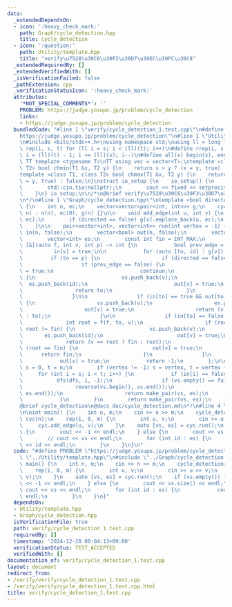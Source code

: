```yaml
---
data:
  _extendedDependsOn:
  - icon: ':heavy_check_mark:'
    path: Graph/cycle_detection.hpp
    title: cycle_detection
  - icon: ':question:'
    path: Utility/template.hpp
    title: "verify\u7528\u30C6\u30F3\u30D7\u30EC\u30FC\u30C8"
  _extendedRequiredBy: []
  _extendedVerifiedWith: []
  _isVerificationFailed: false
  _pathExtension: cpp
  _verificationStatusIcon: ':heavy_check_mark:'
  attributes:
    '*NOT_SPECIAL_COMMENTS*': ''
    PROBLEM: https://judge.yosupo.jp/problem/cycle_detection
    links:
    - https://judge.yosupo.jp/problem/cycle_detection
  bundledCode: "#line 1 \"verify/cycle_detection_1.test.cpp\"\n#define PROBLEM \"\
    https://judge.yosupo.jp/problem/cycle_detection\"\n#line 1 \"Utility/template.hpp\"\
    \n#include <bits/stdc++.h>\nusing namespace std;\nusing ll = long long;\n#define\
    \ rep(i, s, t) for (ll i = s; i < (ll)(t); i++)\n#define rrep(i, s, t) for (ll\
    \ i = (ll)(t) - 1; i >= (ll)(s); i--)\n#define all(x) begin(x), end(x)\n\n#define\
    \ TT template <typename T>\nTT using vec = vector<T>;\ntemplate <class T1, class\
    \ T2> bool chmin(T1 &x, T2 y) {\n    return x > y ? (x = y, true) : false;\n}\n\
    template <class T1, class T2> bool chmax(T1 &x, T2 y) {\n    return x < y ? (x\
    \ = y, true) : false;\n}\nstruct io_setup {\n    io_setup() {\n        ios::sync_with_stdio(false);\n\
    \        std::cin.tie(nullptr);\n        cout << fixed << setprecision(15);\n\
    \    }\n} io_setup;\n\n/*\n@brief verify\u7528\u30C6\u30F3\u30D7\u30EC\u30FC\u30C8\
    \n*/\n#line 1 \"Graph/cycle_detection.hpp\"\ntemplate <bool directed> struct cycle_detection\
    \ {\n    int n, ec;\n    vector<vector<pair<int, int>>> g;\n    cycle_detection(int\
    \ n) : n(n), ec(0), g(n) {}\n\n    void add_edge(int u, int v) {\n        g[u].emplace_back(v,\
    \ ec);\n        if (directed == false) g[v].emplace_back(u, ec);\n        ec++;\n\
    \    }\n\n    pair<vector<int>, vector<int>> run(int vertex = -1) {\n        vector<bool>\
    \ in(n, false);\n        vector<bool> out(n, false);\n        vector<int> vs;\n\
    \        vector<int> es;\n        const int fin = INT_MAX;\n        auto dfs =\
    \ [&](auto f, int v, int p) -> int {\n            bool prev_edge = false;\n  \
    \          in[v] = true;\n\n            for (auto [to, id] : g[v]) {\n       \
    \         if (to == p) {\n                    if (directed == false) {\n     \
    \                   if (prev_edge == false) {\n                            prev_edge\
    \ = true;\n                            continue;\n                        } else\
    \ {\n                            vs.push_back(v);\n                          \
    \  es.push_back(id);\n                            out[v] = true;\n           \
    \                 return to;\n                        }\n                    }\n\
    \                }\n\n                if (in[to] == true && out[to] == false)\
    \ {\n                    vs.push_back(v);\n                    es.push_back(id);\n\
    \                    out[v] = true;\n                    return (v == to ? fin\
    \ : to);\n                }\n\n                if (in[to] == false) {\n      \
    \              int root = f(f, to, v);\n                    if (root != -1 &&\
    \ root != fin) {\n                        vs.push_back(v);\n                 \
    \       es.push_back(id);\n                        out[v] = true;\n          \
    \              return (v == root ? fin : root);\n                    } else if\
    \ (root == fin) {\n                        out[v] = true;\n                  \
    \      return fin;\n                    }\n                }\n            }\n\
    \            out[v] = true;\n            return -1;\n        };\n\n        int\
    \ s = 0, t = n;\n        if (vertex != -1) s = vertex, t = vertex + 1;\n\n   \
    \     for (int i = s; i < t; i++) {\n            if (in[i] == false) {\n     \
    \           dfs(dfs, i, -1);\n                if (vs.empty() == false) {\n   \
    \                 reverse(vs.begin(), vs.end());\n                    reverse(es.begin(),\
    \ es.end());\n                    return make_pair(vs, es);\n                }\n\
    \            }\n        }\n        return make_pair(vs, es);\n    }\n};\n/*\n\
    @brief cycle_detection\n@docs doc/cycle_detection.md\n*/\n#line 4 \"verify/cycle_detection_1.test.cpp\"\
    \n\nint main() {\n    int n, m;\n    cin >> n >> m;\n    cycle_detection<true>\
    \ cyc(n);\n    rep(i, 0, m) {\n        int u, v;\n        cin >> u >> v;\n   \
    \     cyc.add_edge(u, v);\n    }\n    auto [vs, es] = cyc.run();\n    if (vs.empty())\
    \ {\n        cout << -1 << endl;\n    } else {\n        cout << vs.size() << endl;\n\
    \        // cout << vs << endl;\n        for (int id : es) {\n            cout\
    \ << id << endl;\n        }\n    }\n}\n"
  code: "#define PROBLEM \"https://judge.yosupo.jp/problem/cycle_detection\"\n#include\
    \ \"../Utility/template.hpp\"\n#include \"../Graph/cycle_detection.hpp\"\n\nint\
    \ main() {\n    int n, m;\n    cin >> n >> m;\n    cycle_detection<true> cyc(n);\n\
    \    rep(i, 0, m) {\n        int u, v;\n        cin >> u >> v;\n        cyc.add_edge(u,\
    \ v);\n    }\n    auto [vs, es] = cyc.run();\n    if (vs.empty()) {\n        cout\
    \ << -1 << endl;\n    } else {\n        cout << vs.size() << endl;\n        //\
    \ cout << vs << endl;\n        for (int id : es) {\n            cout << id <<\
    \ endl;\n        }\n    }\n}"
  dependsOn:
  - Utility/template.hpp
  - Graph/cycle_detection.hpp
  isVerificationFile: true
  path: verify/cycle_detection_1.test.cpp
  requiredBy: []
  timestamp: '2024-12-28 00:04:13+09:00'
  verificationStatus: TEST_ACCEPTED
  verifiedWith: []
documentation_of: verify/cycle_detection_1.test.cpp
layout: document
redirect_from:
- /verify/verify/cycle_detection_1.test.cpp
- /verify/verify/cycle_detection_1.test.cpp.html
title: verify/cycle_detection_1.test.cpp
---
```

